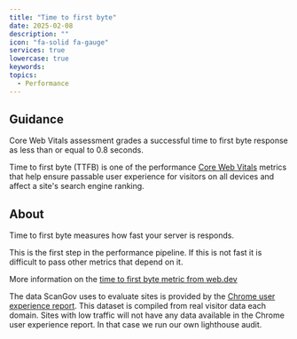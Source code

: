 ```yaml
---
title: "Time to first byte"
date: 2025-02-08
description: ""
icon: "fa-solid fa-gauge"
services: true
lowercase: true
keywords: 
topics:
  - Performance
---
```


## Guidance

Core Web Vitals assessment grades a successful time to first byte response as less than or equal to 0.8 seconds.

Time to first byte (TTFB) is one of the performance <a href="https://developers.google.com/search/docs/appearance/core-web-vitals">Core Web Vitals</a> metrics that help ensure passable user experience for visitors on all devices and affect a site's search engine ranking.

## About

Time to first byte measures how fast your server is responds.

This is the first step in the performance pipeline. If this is not fast it is difficult to pass other metrics that depend on it.

More information on the <a href="https://web.dev/articles/ttfb">time to first byte metric from web.dev</a>

The data ScanGov uses to evaluate sites is provided by the <a href="https://developer.chrome.com/docs/crux">Chrome user experience report</a>. This dataset is compiled from real visitor data each domain. Sites with low traffic will not have any data available in the Chrome user experience report. In that case we run our own lighthouse audit.
